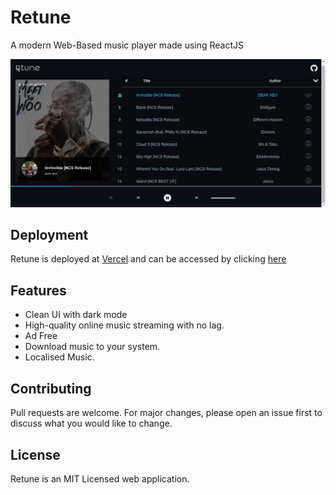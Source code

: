 # Retune

A modern Web-Based music player made using ReactJS



![Screenshot](public/screenshot.png?raw=true)

## Deployment

Retune is deployed at [Vercel](https://vercel.com/) and can be accessed by clicking [here](https://retune-nu.vercel.app)


## Features

- Clean UI with dark mode
- High-quality online music streaming with no lag.
- Ad Free
- Download music to your system.
- Localised Music.


## Contributing
Pull requests are welcome. For major changes, please open an issue first to discuss what you would like to change.


## License

Retune is an MIT Licensed web application.


